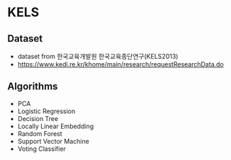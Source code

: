 # KELS

## Dataset
- dataset from 한국교육개발원 한국교육종단연구(KELS2013)
- https://www.kedi.re.kr/khome/main/research/requestResearchData.do


## Algorithms
- PCA
- Logistic Regression
- Decision Tree
- Locally Linear Embedding
- Random Forest
- Support Vector Machine
- Voting Classifier 
